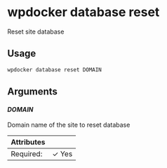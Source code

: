 # wpdocker database reset

Reset site database

## Usage

```bash
wpdocker database reset DOMAIN
```

## Arguments

#### *DOMAIN*

Domain name of the site to reset database

| Attributes      | &nbsp;
|-----------------|-------------
| Required:       | ✓ Yes


